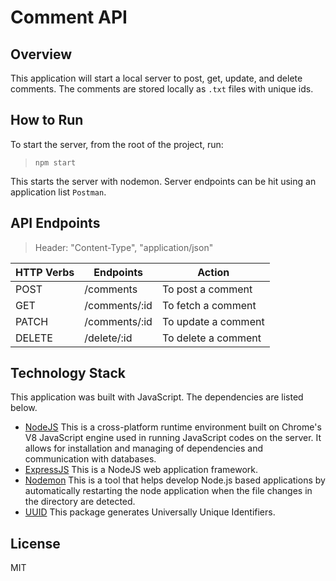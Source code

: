 # Comment API

## Overview

This application will start a local server to post, get, update, and delete comments.  The comments are stored locally as `.txt` files with unique ids.

## How to Run

To start the server, from the root of the project, run:

> `npm start`

This starts the server with nodemon.  Server endpoints can be hit using an application list `Postman`.

## API Endpoints
> Header: "Content-Type", "application/json"

| HTTP Verbs | Endpoints | Action |
| --- | --- | --- |
| POST | /comments | To post a comment |
| GET | /comments/:id | To fetch a comment |
| PATCH | /comments/:id | To update a comment |
| DELETE | /delete/:id | To delete a comment |

## Technology Stack

This application was built with JavaScript.  The dependencies are listed below.

* [NodeJS](https://nodejs.org/) This is a cross-platform runtime environment built on Chrome's V8 JavaScript engine used in running JavaScript codes on the server. It allows for installation and managing of dependencies and communication with databases.
* [ExpressJS](https://www.expresjs.org/) This is a NodeJS web application framework.
* [Nodemon](https://www.npmjs.com/package/nodemon) This is a tool that helps develop Node.js based applications by automatically restarting the node application when the file changes in the directory are detected.
* [UUID](https://www.npmjs.com/package/uuid/) This package generates Universally Unique Identifiers.

## License
MIT